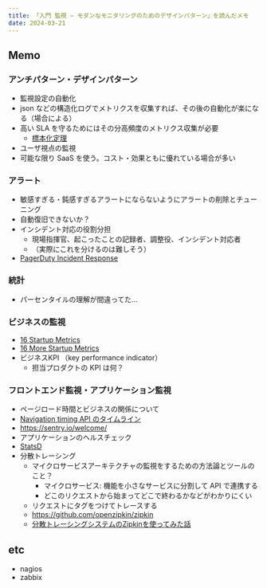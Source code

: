 ```yaml
---
title: 「入門 監視 ― モダンなモニタリングのためのデザインパターン」を読んだメモ
date: 2024-03-21
---
```


## Memo

### アンチパターン・デザインパターン

- 監視設定の自動化
- json などの構造化ログでメトリクスを収集すれば、その後の自動化が楽になる（場合による）
- 高い SLA を守るためにはその分高頻度のメトリクス収集が必要
  - [標本化定理](https://ja.wikipedia.org/wiki/%E6%A8%99%E6%9C%AC%E5%8C%96%E5%AE%9A%E7%90%86)
- ユーザ視点の監視
- 可能な限り SaaS を使う。コスト・効果ともに優れている場合が多い

### アラート

- 敏感すぎる・鈍感すぎるアラートにならないようにアラートの削除とチューニング
- 自動復旧できないか？
- インシデント対応の役割分担
  - 現場指揮官、起こったことの記録者、調整役、インシデント対応者
  - （実際にこれを分けるのは難しそう）
- [PagerDuty Incident Response](https://response.pagerduty.com)

### 統計

- パーセンタイルの理解が間違ってた…

### ビジネスの監視

- [16 Startup Metrics](https://a16z.com/16-startup-metrics/)
- [16 More Startup Metrics](https://a16z.com/16-more-startup-metrics/)
- ビジネスKPI （key performance indicator）
  - 担当プロダクトの KPI は何？

### フロントエンド監視・アプリケーション監視

- ページロード時間とビジネスの関係について
- [Navigation timing API のタイムライン](https://www.w3.org/TR/navigation-timing/#process)
- https://sentry.io/welcome/
- アプリケーションのヘルスチェック
- [StatsD](https://github.com/statsd/statsd)
- 分散トレーシング
  - マイクロサービスアーキテクチャの監視をするための方法論とツールのこと？
    - マイクロサービス: 機能を小さなサービスに分割して API で連携する
    - どこのリクエストから始まってどこで終わるかなどがわかりにくい
  - リクエストにタグをつけてトレースする
  - https://github.com/openzipkin/zipkin
  - [分散トレーシングシステムのZipkinを使ってみた話](https://qiita.com/miya10kei/items/2532b80fcd8d19eb2e75)

## etc

- nagios
- zabbix
